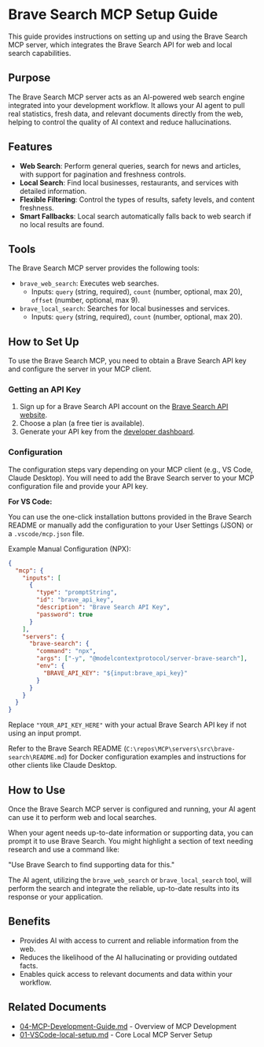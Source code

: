 # Brave Search MCP Setup Guide

This guide provides instructions on setting up and using the Brave Search MCP server, which integrates the Brave Search API for web and local search capabilities.

## Purpose

The Brave Search MCP server acts as an AI-powered web search engine integrated into your development workflow. It allows your AI agent to pull real statistics, fresh data, and relevant documents directly from the web, helping to control the quality of AI context and reduce hallucinations.

## Features

*   **Web Search**: Perform general queries, search for news and articles, with support for pagination and freshness controls.
*   **Local Search**: Find local businesses, restaurants, and services with detailed information.
*   **Flexible Filtering**: Control the types of results, safety levels, and content freshness.
*   **Smart Fallbacks**: Local search automatically falls back to web search if no local results are found.

## Tools

The Brave Search MCP server provides the following tools:

*   `brave_web_search`: Executes web searches.
    *   Inputs: `query` (string, required), `count` (number, optional, max 20), `offset` (number, optional, max 9).
*   `brave_local_search`: Searches for local businesses and services.
    *   Inputs: `query` (string, required), `count` (number, optional, max 20).

## How to Set Up

To use the Brave Search MCP, you need to obtain a Brave Search API key and configure the server in your MCP client.

### Getting an API Key

1.  Sign up for a Brave Search API account on the [Brave Search API website](https://brave.com/search/api/).
2.  Choose a plan (a free tier is available).
3.  Generate your API key from the [developer dashboard](https://api-dashboard.search.brave.com/app/keys).

### Configuration

The configuration steps vary depending on your MCP client (e.g., VS Code, Claude Desktop). You will need to add the Brave Search server to your MCP configuration file and provide your API key.

**For VS Code:**

You can use the one-click installation buttons provided in the Brave Search README or manually add the configuration to your User Settings (JSON) or a `.vscode/mcp.json` file.

Example Manual Configuration (NPX):

```json
{
  "mcp": {
    "inputs": [
      {
        "type": "promptString",
        "id": "brave_api_key",
        "description": "Brave Search API Key",
        "password": true
      }
    ],
    "servers": {
      "brave-search": {
        "command": "npx",
        "args": ["-y", "@modelcontextprotocol/server-brave-search"],
        "env": {
          "BRAVE_API_KEY": "${input:brave_api_key}"
        }
      }
    }
  }
}
```

Replace `"YOUR_API_KEY_HERE"` with your actual Brave Search API key if not using an input prompt.

Refer to the Brave Search README (`C:\repos\MCP\servers\src\brave-search\README.md`) for Docker configuration examples and instructions for other clients like Claude Desktop.

## How to Use

Once the Brave Search MCP server is configured and running, your AI agent can use it to perform web and local searches.

When your agent needs up-to-date information or supporting data, you can prompt it to use Brave Search. You might highlight a section of text needing research and use a command like:

"Use Brave Search to find supporting data for this."

The AI agent, utilizing the `brave_web_search` or `brave_local_search` tool, will perform the search and integrate the reliable, up-to-date results into its response or your application.

## Benefits

*   Provides AI with access to current and reliable information from the web.
*   Reduces the likelihood of the AI hallucinating or providing outdated facts.
*   Enables quick access to relevant documents and data within your workflow.

## Related Documents

*   [04-MCP-Development-Guide.md](./04-MCP-Development-Guide.md) - Overview of MCP Development
*   [01-VSCode-local-setup.md](./01-VSCode-local-setup.md) - Core Local MCP Server Setup
